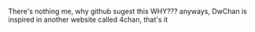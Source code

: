 There's nothing me, why github sugest this WHY???
anyways, DwChan is inspired in another website called 4chan, that's it
